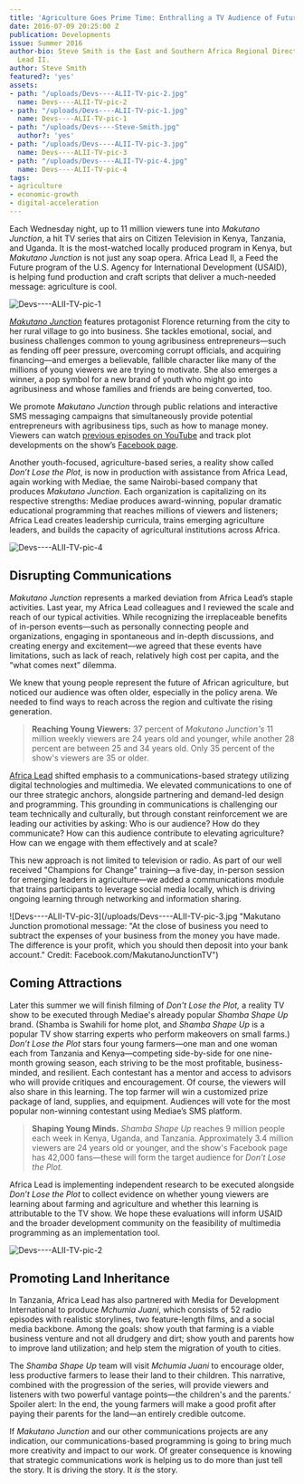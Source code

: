 ```yaml
---
title: 'Agriculture Goes Prime Time: Enthralling a TV Audience of Future Farmers'
date: 2016-07-09 20:25:00 Z
publication: Developments
issue: Summer 2016
author-bio: Steve Smith is the East and Southern Africa Regional Director of Africa
  Lead II.
author: Steve Smith
featured?: 'yes'
assets:
- path: "/uploads/Devs----ALII-TV-pic-2.jpg"
  name: Devs----ALII-TV-pic-2
- path: "/uploads/Devs----ALII-TV-pic-1.jpg"
  name: Devs----ALII-TV-pic-1
- path: "/uploads/Devs----Steve-Smith.jpg"
  author?: 'yes'
- path: "/uploads/Devs----ALII-TV-pic-3.jpg"
  name: Devs----ALII-TV-pic-3
- path: "/uploads/Devs----ALII-TV-pic-4.jpg"
  name: Devs----ALII-TV-pic-4
tags:
- agriculture
- economic-growth
- digital-acceleration
---
```


Each Wednesday night, up to 11 million viewers tune into  *Makutano Junction*, a hit TV series that airs on Citizen Television in Kenya, Tanzania, and Uganda. It is the most-watched locally produced program in Kenya, but *Makutano Junction* is not just any soap opera. Africa Lead II, a Feed the Future program of the U.S. Agency for International Development (USAID), is helping fund production and craft scripts that deliver a much-needed message: agriculture is cool.



![Devs----ALII-TV-pic-1](/uploads/Devs----ALII-TV-pic-1.jpg "Florence, left, the lead character of Makutano Junction, shows off her new maize sheller machine.") 

[*Makutano Junction*](https://feedthefuture.gov/article/farm-or-not-farm-helping-youth-discover-opportunity-agriculture?utm_source=DRAFT+February+FTF+Newsletter&utm_campaign=February+2016&utm_medium=email) features protagonist Florence returning from the city to her rural village to go into business. She tackles emotional, social, and business challenges common to young agribusiness entrepreneurs—such as fending off peer pressure, overcoming corrupt officials, and acquiring financing—and emerges a believable, fallible character like many of the millions of young viewers we are trying to motivate. She also emerges a winner, a pop symbol for a new brand of youth who might go into agribusiness and whose families and friends are being converted, too.

We promote *Makutano Junction* through public relations and interactive SMS messaging campaigns that simultaneously provide  potential entrepreneurs with agribusiness tips, such as how to manage money. Viewers can watch [previous episodes on YouTube](https://www.youtube.com/playlist?list=PLuldN-hq8sqnASn-SmpaYNoD12Tz3U7Mi) and track plot developments on the show’s [Facebook page](https://www.facebook.com/MakutanoJunctionTV/). 

Another youth-focused, agriculture-based series, a reality show called *Don’t Lose the Plot*, is now in production with assistance from Africa Lead, again working with Mediae, the same Nairobi-based company that produces *Makutano Junction*. Each organization is capitalizing on its respective strengths: Mediae produces award-winning, popular dramatic educational programming that reaches millions of viewers and listeners; Africa Lead creates leadership curricula, trains emerging agriculture leaders, and builds the capacity of agricultural institutions across Africa.

![Devs----ALII-TV-pic-4](/uploads/Devs----ALII-TV-pic-4.jpg "Florence uses a helpline dedicated to answering the questions of agribusiness entrepreneurs.") 

## Disrupting Communications

*Makutano Junction* represents a marked deviation from Africa Lead’s staple activities. Last year, my Africa Lead colleagues and I reviewed the scale and reach of our typical activities. While recognizing the irreplaceable benefits of in-person events—such as personally connecting people and organizations, engaging in spontaneous and in-depth discussions, and creating energy and excitement—we agreed that these events have limitations, such as lack of reach, relatively high cost per capita, and the “what comes next” dilemma. 

We knew that young people represent the future of African agriculture, but noticed our audience was often older, especially in the policy arena. We needed to find ways to reach across the region and cultivate the rising generation.

>**Reaching Young Viewers:** 37 percent of *Makutano Junction's* 11 million weekly viewers are 24 years old and younger, while another 28 percent are between 25 and 34 years old. Only 35 percent of the show's viewers are 35 or older.

[Africa Lead](http://dai.com/our-work/projects/africa%E2%80%94africa-lead-ii) shifted emphasis to a communications-based strategy utilizing digital technologies and multimedia. We elevated communications to one of our three strategic anchors, alongside partnering and demand-led design and programming. This grounding in communications is challenging our team technically and culturally, but through constant reinforcement we are leading our activities by asking: Who is our audience? How do they communicate? How can this audience contribute to elevating agriculture? How can we engage with them effectively and at scale?

This new approach is not limited to television or radio. As part of our well received "Champions for Change" training—a five-day, in-person session for emerging leaders in agriculture—we added a communications module that trains participants to leverage social media locally, which is driving ongoing learning through networking and information sharing.

![Devs----ALII-TV-pic-3](/uploads/Devs----ALII-TV-pic-3.jpg "Makutano Junction promotional message: "At the close of business you need to subtract the expenses of your business from the money you have made. The difference is your profit, which you should then deposit into your bank account." Credit: Facebook.com/MakutanoJunctionTV")

## Coming Attractions

Later this summer we will finish filming of *Don’t Lose the Plot,* a reality TV show to be executed through Mediae's already popular *Shamba Shape Up* brand. (Shamba is Swahili for home plot, and *Shamba Shape Up* is a popular TV show starring experts who perform makeovers on  small farms.) *Don’t Lose the Plot* stars four young farmers—one man and one woman each from Tanzania and Kenya—competing side-by-side for one nine-month growing season, each striving to be the most profitable, business-minded, and resilient. Each contestant has a mentor and access to advisors who will provide critiques and encouragement. Of course, the viewers will also share in this learning. The top farmer will win a customized prize package of land, supplies, and equipment. Audiences will vote for the most popular non-winning contestant using Mediae’s SMS platform.

>**Shaping Young Minds.** *Shamba Shape Up* reaches 9 million people each week in Kenya, Uganda, and Tanzania. Approximately 3.4 million viewers are 24 years old or younger, and the show's Facebook page has 42,000 fans—these will form the target audience for *Don’t Lose the Plot.*
 
Africa Lead is implementing independent research to be executed alongside *Don’t Lose the Plot* to collect evidence on whether young viewers are learning about farming and agriculture and whether this learning is attributable to the TV show. We hope these evaluations will inform USAID and the broader development community on the feasibility of multimedia programming as an implementation tool.

![Devs----ALII-TV-pic-2](/uploads/Devs----ALII-TV-pic-2.jpg "Trouble has just arrived. You better hold onto your seats and catch the season finale of Makutano Junction on Citizen TV Kenya tomorrow night at 7.30pm! Source: Facebook.com/MakutanoJunctionTV") 

## Promoting Land Inheritance

In Tanzania, Africa Lead has also partnered with Media for Development International to produce *Mchumia Juani*, which consists of 52 radio episodes with realistic storylines, two feature-length films, and a social media backbone. Among the goals: show youth that farming is a viable business venture and not all drudgery and dirt; show youth and parents how to improve land utilization; and help stem the migration of youth to cities.

The *Shamba Shape Up* team will visit *Mchumia Juani* to encourage older, less productive farmers to lease their land to their children. This narrative, combined with the progression of the series, will provide viewers and listeners with two powerful vantage points—the children's and the parents.' Spoiler alert: In the end, the young farmers will make a good profit after paying their parents for the land—an entirely credible outcome.
 
If *Makutano Junction* and our other communications projects are any indication, our communications-based programming is going to bring much more creativity and impact to our work. Of greater consequence is knowing that strategic communications work is helping us to do more than just tell the story. It is driving the story. It *is* the story.
